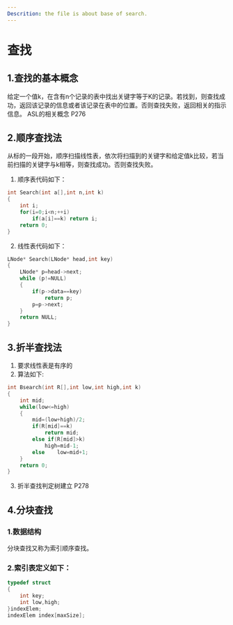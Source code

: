 ```yaml
---
Descrition: the file is about base of search.
---
```

# 查找
## 1.查找的基本概念
给定一个值k，在含有n个记录的表中找出关键字等于K的记录。若找到，则查找成功，返回该记录的信息或者该记录在表中的位置。否则查找失败，返回相关的指示信息。
ASL的相关概念 P276
## 2.顺序查找法
从标的一段开始，顺序扫描线性表，依次将扫描到的关键字和给定值k比较，若当前扫描的关键字与k相等，则查找成功。否则查找失败。
1. 顺序表代码如下：
```c
int Search(int a[],int n,int k)
{
	int i;
	for(i=0;i<n;++i)
		if(a[i]==k)	return i;
	return 0;
}
```
2. 线性表代码如下：
```c
LNode* Search(LNode* head,int key)
{
	LNode* p=head->next;
	while (p!=NULL)
	{
		if(p->data==key)
			return p;
		p=p->next;
	}
	return NULL;
}
```
## 3.折半查找法
1. 要求线性表是有序的
2. 算法如下:
```c
int Bsearch(int R[],int low,int high,int k)
{
	int mid;
	while(low<=high)
	{
		mid=(low+high)/2;
		if(R[mid]==k)
			return mid;
		else if(R[mid]>k)
			high=mid-1;
		else	low=mid+1;
	}
	return 0;
}
```
3. 折半查找判定树建立
P278
## 4.分块查找
### 1.数据结构
分块查找又称为索引顺序查找。
### 2.索引表定义如下：
```c
typedef struct
{
	int key;
	int low,high;
}indexElem;
indexElem index[maxSize];
```

